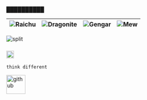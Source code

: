 [comment]: <▒>

██████████

| ![Raichu](https://raw.githubusercontent.com/PokeAPI/sprites/master/sprites/pokemon/26.png) | ![Dragonite](https://raw.githubusercontent.com/PokeAPI/sprites/master/sprites/pokemon/149.png) | ![Gengar](https://raw.githubusercontent.com/PokeAPI/sprites/master/sprites/pokemon/94.png) | ![Mew](https://raw.githubusercontent.com/PokeAPI/sprites/master/sprites/pokemon/151.png) |
| ------------------------------------------------------------------------------------------ | ---------------------------------------------------------------------------------------------- | ------------------------------------------------------------------------------------------ | ---------------------------------------------------------------------------------------- |

![split](https://github.com/terkelg/prompts/raw/master/media/split.png)

<h3>
  <img width="20" alt="github" src="https://github.com/yee-o/yee-o/assets/147542828/ce94e13f-2081-489a-9e35-36a1f22938ab">
<!--   <img width="21" alt="github" src="https://abs.twimg.com/hashflags/BF-9882_OKX_BrandedEmoji_2023/BF-9882_OKX_BrandedEmoji_2023.png">
  &nbsp;
  <img width="20" alt="github" src="https://em-content.zobj.net/source/google/387/snake_1f40d.png">
  <img width="20" alt="github" src="https://github.com/yee-o/yee-o/assets/147542828/284d8561-588d-4703-b771-993470936597">
  &nbsp;
  <img alt="rust-lang" width="20" src="https://github.com/yee-o/yee-o/assets/147542828/60ecbdf1-c7a1-49eb-9b8b-d78f252890a9"> -->
</h3>

`think different`

<img width="50" alt="github" src="https://github.com/yee-o/yee-o/assets/147542828/438ac90d-db5f-4629-b117-c54a6dbbd748">
